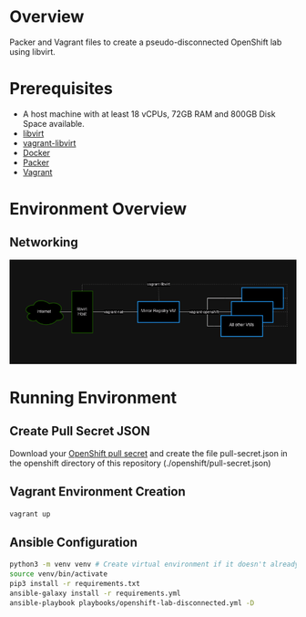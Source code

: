 # Overview

Packer and Vagrant files to create a pseudo-disconnected OpenShift lab using libvirt.

# Prerequisites

- A host machine with at least 18 vCPUs, 72GB RAM and 800GB Disk Space available.
- [libvirt](https://wiki.archlinux.org/title/libvirt)
- [vagrant-libvirt](https://vagrant-libvirt.github.io/vagrant-libvirt/)
- [Docker](https://docs.docker.com/engine/install/)
- [Packer](https://developer.hashicorp.com/packer/install)
- [Vagrant](https://developer.hashicorp.com/vagrant/docs/installation)

# Environment Overview

## Networking

![libvirt networking](./doc/libvirt%20networking.png "libvirt networking")

# Running Environment

## Create Pull Secret JSON

Download your [OpenShift pull secret](https://console.redhat.com/openshift/install/pull-secret) and create the file pull-secret.json in the openshift directory of this repository (./openshift/pull-secret.json)

## Vagrant Environment Creation

```bash
vagrant up
```

## Ansible Configuration

```bash
python3 -m venv venv # Create virtual environment if it doesn't already exist
source venv/bin/activate
pip3 install -r requirements.txt
ansible-galaxy install -r requirements.yml
ansible-playbook playbooks/openshift-lab-disconnected.yml -D
```
